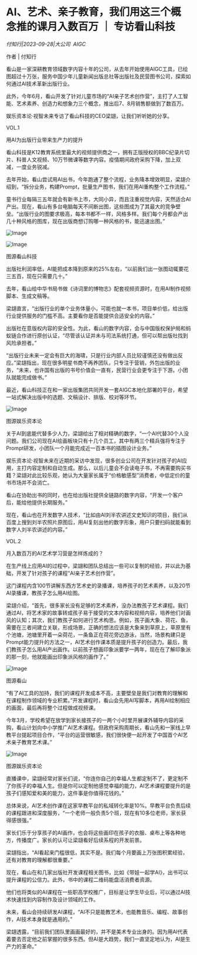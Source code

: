 # AI、艺术、亲子教育，我们用这三个概念推的课月入数百万 ｜ 专访看山科技

*付知行|2023-09-28|大公司 
                                                AIGC*

作者 | 付知行

看山是一家深耕教育领域数字内容十年的公司，从去年开始使用AIGC工具，已绘图超过十万张，服务中国少年儿童新闻出版总社等出版社及民营图书公司，探索如何通过AI技术革新出版行业。

此外，今年6月，看山开发了针对儿童市场的“AI亲子艺术创作营”，主打了人工智能、艺术素养、创造力和想象力三个概念，推出后7、8月销售额做到了数百万。

娱乐资本论·视智未来专访了看山科技的CEO梁翃，让我们听听她的分享。

VOL.1

用AI为出版行业带来生产力的提升

看山科技是K12教育系统里最大的视频提供商之一，拥有正版授权的BBC纪录片切片、科普人文视频、10万节微课等数字内容。疫情期间政府采购下降，加上双减，一度业务锐减。

去年开始，看山尝试用AI出书，今年跑通了整个流程，业务降本增效明显，梁翃介绍到，“拆分业务，构建Prompt，批量生产图书，我们在用AI重构整个工作流程。”

童书行业每隔三五年就会有新书上市，大同小异，而且注重视觉内容，天然适合AI产出。现在，看山有多台电脑每天不间断出图，这些图成为了其最大的竞争壁垒。“出版行业的图要求极高，每本书都不一样，风格多样。我们每个月都会产出几十种风格的图库，现在出版商想订购哪一种风格的书，能迅速出图。”

![Image](https://mp.toutiao.com/mp/agw/article_material/open_image/get?code=ZWUwMGY0ODk2YTgyYmUyYWE0NTljNTY5YzVjYTljN2YsMTY5NTg3Mjg0ODQ5Mw==)

![Image](https://mp.toutiao.com/mp/agw/article_material/open_image/get?code=NDZkOGQ2NmJlODcyNDczYmJlNmRjMzBlMWZjZjJiZmUsMTY5NTg3Mjg0ODQ5Mw==)

图源看山科技

出版社利润率低，AI能把成本降到原来的25%左右，“以前我们出一张图动辄要花三五百，现在只需要几十。”

去年，看山给中华书局书做《诗词里的博物志》配套视频资源时，在用AI制作视频脚本、生成文稿等。

梁翃直言，“出版行业的单个业务体量小，可能也就一本书，项目单价低，给出版行业提供服务的门槛不高。主要看你是否能提供合适安全的内容。”

出版社在意版权内容的安全性。为此，看山的数字内容，会与中国版权保护局和蚂蚁链合作进行原创认证，“尽管该认证并未与司法系统打通，但可以帮出版社找到风险承担者。”

“出版行业未来一定会有巨大的海啸，只是行业内部人员比较谨慎还没有做出反应。”梁翃指出，现在很多明星书商不再养团队，只专注于营销，外包出版的业务，“未来，也许国有出版的书号价值会一直有，民营行业会更专注于下游。小团队就能完成做书。”

最近，看山科技正在和一家出版集团共同开发一套AIGC本地化部署的平台，希望一站式解决出版中的选题、文稿设计、排版、校对等环节。

![Image](https://mp.toutiao.com/mp/agw/article_material/open_image/get?code=MWMxOGE3M2JlNTUwNzdhYzk3ZDI3OWNiNjhjMjc2ODYsMTY5NTg3Mjg0ODQ5Mw==)

图源娱乐资本论

关于AI到底能代替多少人力，梁翃给出了相对精确的数字，“一个AI代替30个人没问题。我们公司现在AI绘画板块只有十几个员工，其中有两三个精兵强将专注于Prompt研发，小团队一个月能完成近一百本书的插图设计业务。”

娱乐资本论·视智未来在近期的采访中发现，很多创业公司在开发针对孩子的AI应用，主打内容定制和自动生成。那么，以后儿童会不会读电子书，不再需要购买书籍？梁翃对此比较乐观，她认为大量家长属于“价格敏感型”消费者，中低定价的童书市场并不会消亡。

看山在协助出书的同时，也在给出版社提供全链路的数字内容，“开发一个客户后，能给他提供长期服务。”

现在，看山也在开发数字人技术，“比如由AI刘半农讲述文史知识的项目，我们从百度上搜到刘半农照片原图后，用AI复刻出他的数字形象，用户只要扫码就能看到数字人刘半农讲述的内容。”

VOL.2

月入数百万的AI艺术学习营是怎样炼成的？

在生产线上应用AI的过程中，梁翃和团队总结出一些可以复制的经验，并以此为基础，开发了针对孩子的课程“AI亲子艺术创作营”。

这门课程内含100节讲解东西方艺术史的录播课，培养孩子的艺术素养，以及20节AI录播课，教孩子怎么用AI绘图。

梁翃介绍，“首先，很多家长没有足够的艺术素养，没办法教孩子艺术课程。我们通过AI，将艺术家的故事转成孩子易于接受的文本内容和视频内容，培养他们对画风的认知；其次，我们教孩子如何进行艺术构思。例如，孩子画大象、荷花、鱼，需要在三者间建立关联，形成场景。正确的想法应该是大象来到草原上，草原里有个池塘，池塘里开着一朵荷花，一条鱼正在荷花旁边游泳，当然，场景构建只是Prompt能力提升的方法之一，AI艺术创作课本质是提升孩子的创造力。最后，我们教孩子怎么用AI产出画作。以前孩子想画印象派要学一两年，现在在了解印象派的那一刻，他就能画出印象派风格的画作了。”

![Image](https://mp.toutiao.com/mp/agw/article_material/open_image/get?code=ZGE4NzBmNmM3MDZlNDA1NzI2MzAzMmRjNzc5YTE1ZDYsMTY5NTg3Mjg0ODQ5Mw==)

图源看山

“有了AI工具的加持，我们的课程开发成本不高，主要壁垒是我们对教育的理解和在课程制作领域的专业积累。”开发课程时，看山会先用AI写脚本，再用AI绘制相应的画面，最后再将整个过程做成视频课。

今年3月，学校希望在放学到家长接孩子的一两个小时里开展课外辅导内容的采购，看山计划向中小学推广AI艺术课程。但政府采购周期长，看山先和一家线上早教平台提起项目合作，“平台的运营很敏感，我们很快便一起开发了中国首个AI艺术亲子教育艺术课。”

![Image](https://mp.toutiao.com/mp/agw/article_material/open_image/get?code=MTY1OTEzNmE4MzIzMWNkYmFjYjliZGRkZjNmZjIwOWIsMTY5NTg3Mjg0ODQ5Mw==)

图源娱乐资本论

直播课中，梁翃经常对家长们说，“你连你自己的幸福人生都定制不了，更定制不了你孩子的幸福人生。但是你可以定制他感觉幸福的能力，AI艺术课程要提升的是孩子们感知爱和美的能力，这件事是你值得花钱的。”

总体来说，AI艺术创作课在这家早教平台的私域转化率是10%。早教平台负责后续的课程跟进和深度服务，“一个老师一般负责5个班，现在有10多位老师，家长获得感很强。”

家长们乐于分享孩子的AI画作，也会将这些画印在孩子的衣服、桌布上等各种地方，传播度广。家长的认可让梁翃看好后续系程的开发前景。

梁翃指出，“AI看起来门槛很低，其实不是。我们每个月要画上万张图积累经验，还有对教育的理解都很重要。”

现在，看山在和几家出版社开发课程相关图书，比如《带娃一起学AI》，出书可以提升课程的公信力。此外，书中的课程二维码能盘活消费者资源。

他们也将类似的AI课程在一些职高学校推广，目标是让学生毕业后，可以通过AI技术快速找到内容制作及设计领域的工作。

未来，看山会持续研发AI课程，“AI不只是能教艺术，也能教音乐、编程、故事创作，AI技术本身就是通用的。”

梁翃透露，“目前我们团队里画画最好的，并不是美术专业出身的。因为用AI代表着要去否定他之前掌握的很多东西。但AI是大趋势，我们一直坚定地认为，AI是生产力的革命。”

